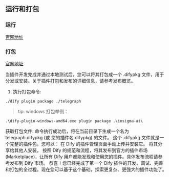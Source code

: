 ## 运行和打包


### 运行
[官网地址](https://docs.dify.ai/plugin-dev-zh/0211-getting-started-dify-tool#3-%E9%85%8D%E7%BD%AE-python-%E8%99%9A%E6%8B%9F%E7%8E%AF%E5%A2%83%E4%B8%8E%E4%BE%9D%E8%B5%96)

### 打包
[官网地址](https://docs.dify.ai/plugin-dev-zh/0211-getting-started-dify-tool#7-%E6%89%93%E5%8C%85%E6%8F%92%E4%BB%B6)

当插件开发完成并通过本地测试后，您可以将其打包成一个 .difypkg 文件，用于分发或安装。关于插件打包和发布的详细信息，请参考发布概览。

1. 执行打包命令:

`./dify plugin package ./telegraph`

> tip:
windows 打包举例：

`.\dify-plugin-windows-amd64.exe plugin package .\insigma-ai\`


获取打包文件: 命令执行成功后，将在当前目录下生成一个名为 telegraph.difypkg (或 您的插件名.difypkg) 的文件。
这个 .difypkg 文件就是一个完整的插件包。您可以：
在 Dify 的插件管理页面手动上传并安装它。
将其分享给其他人安装。
按照 Dify 的规范和流程，将其发布到官方的插件市场 (Marketplace)，让所有 Dify 用户都能发现和使用您的插件。具体发布流程请参考发布到 Dify 市场。
恭喜！您已经完成了第一个 Dify 插件的开发、调试、完善和打包的全过程。现在您可以基于这个基础，探索更复杂、更强大的插件功能了。